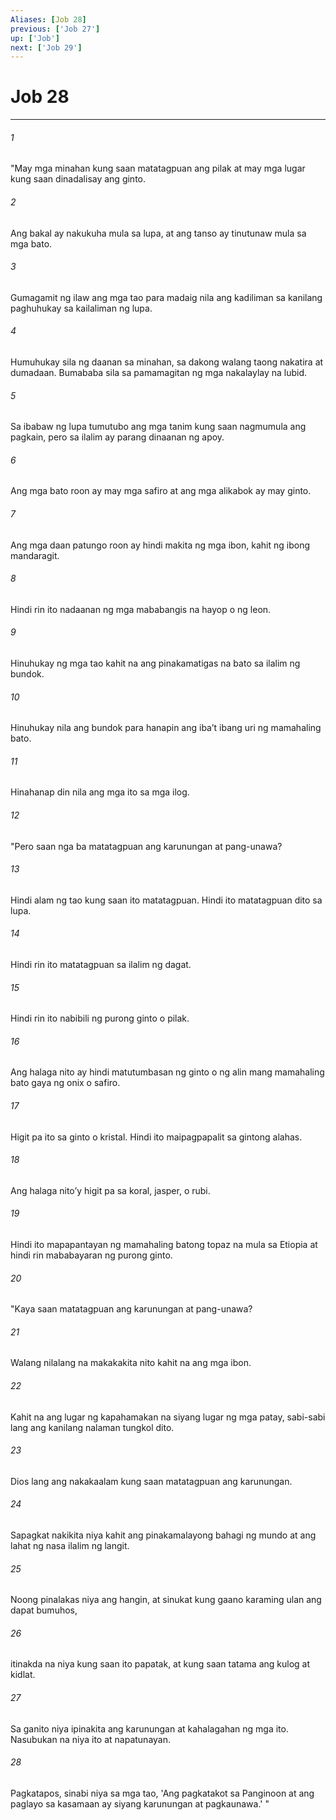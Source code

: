 ```yaml
---
Aliases: [Job 28]
previous: ['Job 27']
up: ['Job']
next: ['Job 29']
---
```

# Job 28

***

###### 1
"May mga minahan kung saan matatagpuan ang pilak at may mga lugar kung saan dinadalisay ang ginto. 

###### 2
Ang bakal ay nakukuha mula sa lupa, at ang tanso ay tinutunaw mula sa mga bato. 

###### 3
Gumagamit ng ilaw ang mga tao para madaig nila ang kadiliman sa kanilang paghuhukay sa kailaliman ng lupa. 

###### 4
Humuhukay sila ng daanan sa minahan, sa dakong walang taong nakatira at dumadaan. Bumababa sila sa pamamagitan ng mga nakalaylay na lubid. 

###### 5
Sa ibabaw ng lupa tumutubo ang mga tanim kung saan nagmumula ang pagkain, pero sa ilalim ay parang dinaanan ng apoy. 

###### 6
Ang mga bato roon ay may mga safiro at ang mga alikabok ay may ginto. 

###### 7
Ang mga daan patungo roon ay hindi makita ng mga ibon, kahit ng ibong mandaragit. 

###### 8
Hindi rin ito nadaanan ng mga mababangis na hayop o ng leon. 

###### 9
Hinuhukay ng mga tao kahit na ang pinakamatigas na bato sa ilalim ng bundok. 

###### 10
Hinuhukay nila ang bundok para hanapin ang ibaʼt ibang uri ng mamahaling bato. 

###### 11
Hinahanap din nila ang mga ito sa mga ilog. 

###### 12
"Pero saan nga ba matatagpuan ang karunungan at pang-unawa? 

###### 13
Hindi alam ng tao kung saan ito matatagpuan. Hindi ito matatagpuan dito sa lupa. 

###### 14
Hindi rin ito matatagpuan sa ilalim ng dagat. 

###### 15
Hindi rin ito nabibili ng purong ginto o pilak. 

###### 16
Ang halaga nito ay hindi matutumbasan ng ginto o ng alin mang mamahaling bato gaya ng onix o safiro. 

###### 17
Higit pa ito sa ginto o kristal. Hindi ito maipagpapalit sa gintong alahas. 

###### 18
Ang halaga nitoʼy higit pa sa koral, jasper, o rubi. 

###### 19
Hindi ito mapapantayan ng mamahaling batong topaz na mula sa Etiopia at hindi rin mababayaran ng purong ginto. 

###### 20
"Kaya saan matatagpuan ang karunungan at pang-unawa? 

###### 21
Walang nilalang na makakakita nito kahit na ang mga ibon. 

###### 22
Kahit na ang lugar ng kapahamakan na siyang lugar ng mga patay, sabi-sabi lang ang kanilang nalaman tungkol dito. 

###### 23
Dios lang ang nakakaalam kung saan matatagpuan ang karunungan. 

###### 24
Sapagkat nakikita niya kahit ang pinakamalayong bahagi ng mundo at ang lahat ng nasa ilalim ng langit. 

###### 25
Noong pinalakas niya ang hangin, at sinukat kung gaano karaming ulan ang dapat bumuhos, 

###### 26
itinakda na niya kung saan ito papatak, at kung saan tatama ang kulog at kidlat. 

###### 27
Sa ganito niya ipinakita ang karunungan at kahalagahan ng mga ito. Nasubukan na niya ito at napatunayan. 

###### 28
Pagkatapos, sinabi niya sa mga tao, 'Ang pagkatakot sa Panginoon at ang paglayo sa kasamaan ay siyang karunungan at pagkaunawa.' "

